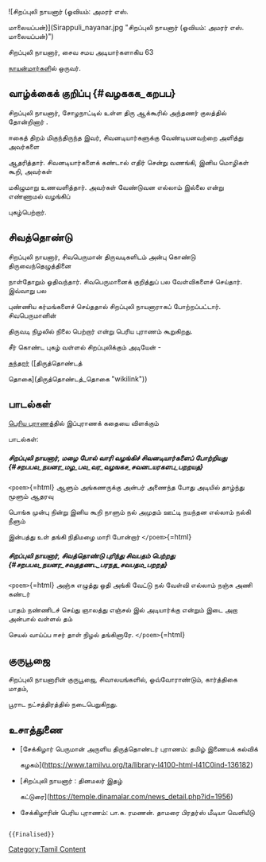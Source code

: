 ![சிறப்புலி நாயனார் (ஓவியம்: அமரர் எஸ்.
மாலையப்பன்)](Sirappuli_nayanar.jpg "சிறப்புலி நாயனார் (ஓவியம்: அமரர் எஸ். மாலையப்பன்)")
சிறப்புலி நாயனார், சைவ சமய அடியார்களாகிய 63
[நாயன்மார்கள](நாயன்மார்கள் "wikilink")ில் ஒருவர்.

## வாழ்க்கைக் குறிப்பு {#வழககக_கறபப}

சிறப்புலி நாயனார், சோழநாட்டில் உள்ள திரு ஆக்கூரில் அந்தணர் குலத்தில் தோன்றினார் .
ஈகைத் திறம் மிகுந்திருந்த இவர், சிவனடியார்களுக்கு வேண்டியனவற்றை அளித்து அவர்களை
ஆதரித்தார். சிவனடியார்களைக் கண்டால் எதிர் சென்று வணங்கி, இனிய மொழிகள் கூறி, அவர்கள்
மகிழுமாறு உணவளித்தார். அவர்கள் வேண்டுவன எல்லாம் இல்லை என்று எண்ணாமல் வழங்கிப்
புகழ்பெற்றார்.

## சிவத்தொண்டு

சிறப்புலி நாயனார், சிவபெருமான் திருவடிகளிடம் அன்பு கொண்டு திருவைந்தெழுத்தினை
நாள்தோறும் ஓதிவந்தார். சிவபெருமானைக் குறித்துப் பல வேள்விகளைச் செய்தார். இவ்வாறு பல
புண்ணிய கர்மங்களைச் செய்ததால் சிறப்புலி நாயனாராகப் போற்றப்பட்டார். சிவபெருமானின்
திருவடி நிழலில் நிலை பெற்றார் என்று பெரிய புராணம் கூறுகிறது.

சீர் கொண்ட புகழ் வள்ளல் சிறப்புலிக்கும் அடியேன் -
[சுந்தரர்](சுந்தரமூர்த்தி_நாயனார் "wikilink") ([திருத்தொண்டத்
தொகை](திருத்தொண்டத்_தொகை "wikilink"))

## பாடல்கள்

[பெரிய புராணத](பெரிய_புராணம் "wikilink")்தில் இப்புராணக் கதையை விளக்கும்
பாடல்கள்:

##### சிறப்புலி நாயனார், மழை போல் வாரி வழங்கிச் சிவனடியார்களைப் போற்றியது {#சறபபல_நயனர_மழ_பல_வர_வழஙகச_சவனடயரகளப_பறறயத}

`<poem>`{=html} ஆளும் அங்கணருக்கு அன்பர் அணைந்த போது அடியில் தாழ்ந்து மூளும் ஆதரவு
பொங்க முன்பு நின்று இனிய கூறி நாளும் நல் அமுதம் ஊட்டி நயந்தன எல்லாம் நல்கி நீளும்
இன்பத்து உள் தங்கி நிதிமழை மாரி போன்றார் `</poem>`{=html}

##### சிறப்புலி நாயனார், சிவத்தொண்டு புரிந்து சிவபதம் பெற்றது {#சறபபல_நயனர_சவததணட_பரநத_சவபதம_பறறத}

`<poem>`{=html} அஞ்சு எழுத்து ஓதி அங்கி வேட்டு நல் வேள்வி எல்லாம் நஞ்சு அணி கண்டர்
பாதம் நண்ணிடச் செய்து ஞாலத்து எஞ்சல் இல் அடியார்க்கு என்றும் இடை அறா அன்பால் வள்ளல் தம்
செயல் வாய்ப்ப ஈசர் தாள் நிழல் தங்கினாரே. `</poem>`{=html}

## குருபூஜை

சிறப்புலி நாயனாரின் குருபூஜை, சிவாலயங்களில், ஒவ்வோராண்டும், கார்த்திகை மாதம்,
பூராட நட்சத்திரத்தில் நடைபெறுகிறது.

## உசாத்துணை

-   [சேக்கிழார் பெருமான் அருளிய திருத்தொண்டர் புராணம்: தமிழ் இணையக் கல்விக்
    கழகம்](https://www.tamilvu.org/ta/library-l4100-html-l41C0ind-136182)
-   [சிறப்புலி நாயனார் : தினமலர் இதழ்
    கட்டுரை](https://temple.dinamalar.com/news_detail.php?id=1956)
-   சேக்கிழாரின் பெரிய புராணம்: பா.சு. ரமணன். தாமரை பிரதர்ஸ் மீடியா வெளியீடு

```{=mediawiki}
{{Finalised}}
```
[Category:Tamil Content](Category:Tamil_Content "wikilink")
